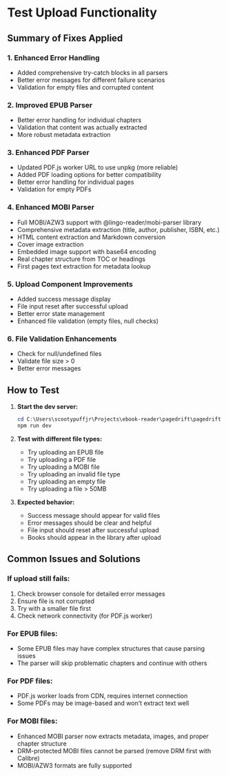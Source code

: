 # Test Upload Functionality

## Summary of Fixes Applied

### 1. **Enhanced Error Handling**
- Added comprehensive try-catch blocks in all parsers
- Better error messages for different failure scenarios
- Validation for empty files and corrupted content

### 2. **Improved EPUB Parser**
- Better error handling for individual chapters
- Validation that content was actually extracted
- More robust metadata extraction

### 3. **Enhanced PDF Parser**
- Updated PDF.js worker URL to use unpkg (more reliable)
- Added PDF loading options for better compatibility
- Better error handling for individual pages
- Validation for empty PDFs

### 4. **Enhanced MOBI Parser** 
- Full MOBI/AZW3 support with @lingo-reader/mobi-parser library
- Comprehensive metadata extraction (title, author, publisher, ISBN, etc.)
- HTML content extraction and Markdown conversion
- Cover image extraction
- Embedded image support with base64 encoding
- Real chapter structure from TOC or headings
- First pages text extraction for metadata lookup

### 5. **Upload Component Improvements**
- Added success message display
- File input reset after successful upload
- Better error state management
- Enhanced file validation (empty files, null checks)

### 6. **File Validation Enhancements**
- Check for null/undefined files
- Validate file size > 0
- Better error messages

## How to Test

1. **Start the dev server:**
   ```powershell
   cd C:\Users\scootypuffjr\Projects\ebook-reader\pagedrift\pagedrift
   npm run dev
   ```

2. **Test with different file types:**
   - Try uploading an EPUB file
   - Try uploading a PDF file  
   - Try uploading a MOBI file
   - Try uploading an invalid file type
   - Try uploading an empty file
   - Try uploading a file > 50MB

3. **Expected behavior:**
   - Success message should appear for valid files
   - Error messages should be clear and helpful
   - File input should reset after successful upload
   - Books should appear in the library after upload

## Common Issues and Solutions

### If upload still fails:
1. Check browser console for detailed error messages
2. Ensure file is not corrupted
3. Try with a smaller file first
4. Check network connectivity (for PDF.js worker)

### For EPUB files:
- Some EPUB files may have complex structures that cause parsing issues
- The parser will skip problematic chapters and continue with others

### For PDF files:
- PDF.js worker loads from CDN, requires internet connection
- Some PDFs may be image-based and won't extract text well

### For MOBI files:
- Enhanced MOBI parser now extracts metadata, images, and proper chapter structure
- DRM-protected MOBI files cannot be parsed (remove DRM first with Calibre)
- MOBI/AZW3 formats are fully supported
